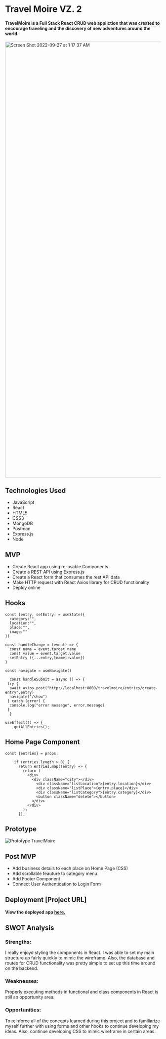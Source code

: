 # Travel Moire VZ. 2

#### TravelMoire is a Full Stack React CRUD web appliction that was created to encourage traveling and the discovery of new adventures around the world.

<img width="1411" alt="Screen Shot 2022-09-27 at 1 17 37 AM" src="https://user-images.githubusercontent.com/103911002/192438329-84c4e21b-6106-4fde-8bcc-f098cf1a8e8f.png">

## Technologies Used
* JavaScript 
* React
* HTML5
* CSS3
* MongoDB
* Postman
* Express.js
* Node

## MVP
* Create React app using re-usable Components
* Create a REST API using Express.js
* Create a React form that consumes the rest API data
* Make HTTP request with React Axios library for CRUD functionality 
* Deploy online 

## Hooks
```
const [entry, setEntry] = useState({
  category:"",
  location:"",
  place:"",
  image:""
})

const handleChange = (event) => {
  const name = event.target.name
  const value = event.target.value
  setEntry ({...entry,[name]:value})
} 

```
```
const navigate = useNavigate()
  
  const handleSubmit = async () => {
 try {
  await axios.post("http://localhost:8000/travelmoire/entries/create-entry",entry)
  navigate("/show")
 } catch (error) {
  console.log("error message", error.message)
 }
  }
 ``` 

``` 
useEffect(() => {
    getAllEntries();

```

## Home Page Component 
```
const {entries} = props;

    if (entries.length > 0) {
      return entries.map((entry) => { 
        return (
          <div>
            <div className="city"></div>
              <div className="listLocation">{entry.location}</div>
              <div className="listPlace">{entry.place}</div>
              <div className="listCategory">{entry.category}</div>
              <button className="delete"></button>
            </div>
          </div>
        );
      });
 ```       

## Prototype
![Prototype TravelMoire](https://user-images.githubusercontent.com/103911002/192440656-6ac8e1ed-09b3-41b5-a329-7ce2d2c6e0cf.png)

 ## Post MVP
* Add business details to each place on Home Page (CSS)
* Add scrollable feauture to category menu
* Add Footer Component
* Connect User Authentication to Login Form 

## Deployment [Project URL] 
#### View the deployed app [here.](https://gorgeous-scone-e56fa5.netlify.app/show)

## SWOT Analysis
### Strengths:
I really enjoyd styling the components in React. I was able to set my main structure up fairly quickly to mimic the wireframe. Also, the database and routes for CRUD functionality was pretty simple to set up this time around on the backend. 

### Weaknesses:
Properly executing methods in functional and class components in React is still an opportunity area.

### Opportunities:
To reinforce all of the concepts learned during this project and to familiarize myself further with using forms and other hooks to continue developing my ideas. Also, continue developing CSS to mimic wireframe in certain areas.
